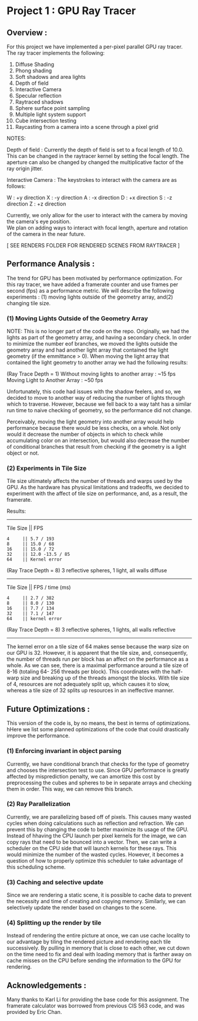 Project 1 : GPU Ray Tracer
============================

 Overview : 
-----------------------------

For this project we have implemented a per-pixel parallel GPU ray tracer.  The ray tracer implements the following: 
1. Diffuse Shading
2. Phong shading
3. Soft shadows and area lights
4. Depth of field
5. Interactive Camera
6. Specular reflection
7. Raytraced shadows
8. Sphere surface point sampling
9. Multiple light system support
10. Cube intersection testing
11. Raycasting from a camera into a scene through a pixel grid

NOTES:

Depth of field :
Currently the depth of field is set to a focal length of 10.0.  This can be changed in the raytracer kernel by 
setting the focal length. The aperture can also be changed by changed the multiplicative factor of the ray origin jitter.

Interactive Camera :
The keystrokes to interact with the camera are as follows:

W : +y direction
X : -y direction
A : -x direction
D : +x direction
S : -z direction
Z : +z direction

Currently, we only allow for the user to interact with the camera by moving the camera's eye position.  
We plan on adding ways to interact with focal length, aperture and rotation of the camera in the near future.


[ SEE RENDERS FOLDER FOR RENDERED SCENES FROM RAYTRACER ]


Performance Analysis :
---------------------------

The trend for GPU has been motivated by performance optimization. For this ray tracer, we have added a 
framerate counter and use frames per second (fps) as a performance metric.  We will describe the following 
experiments : (1) moving lights outside of the geometry array, and(2) changing tile size.

### (1) Moving Lights Outside of the Geometry Array 
NOTE: This is no longer part of the code on the repo.
Originally, we had the lights as part of the geometry array, and having a secondary check. In order to 
minimize the number eof branches, we moved the lights outside the geometry array and had another light array 
that contained the light geometry (if the emmittance > 0).  When moving the light array that contained the light 
geometry to another array we had the following results:

(Ray Trace Depth = 1)
Without moving lights to another array : ~15 fps
Moving Light to Another Array : ~50 fps

Unfortunately, this code had issues with the shadow feelers, and so, we decided to move to another way of 
reducing the number of lights through which to traverse.  However, because we fell back to a way taht has 
a similar run time to naive checking of geometry, so the performance did not change.  

Perceivably, moving the light geometry into another array would help performance because there would be 
less checks, on a whole.  Not only would it decrease the number of objects in which to check while accumulating 
color on an intersection, but would also decrease the number of conditional branches that result from checking 
if the geometry is a light object or not.


### (2) Experiments in Tile Size 
Tile size ultimately affects the number of threads and warps used by the GPU.  As the hardware has physical 
limitations and tradeoffs, we decided to experiment with the affect of tile size on performance, and, as a 
result, the framerate.

Results:

____________________________
Tile Size || FPS

    4     || 5.7 / 193
    8     || 15.0 / 68
    16    || 15.0 / 72
    32    || 12.0 -13.5 / 85
    64    || Kernel error
    
(Ray Trace Depth = 8) 
3 reflective spheres, 1 light, all walls diffuse
____________________________
Tile Size || FPS / time (ms) 

    4     || 2.7 / 382 
    8     || 8.0 / 130
    16    || 7.7 / 134
    32    || 7.1 / 147
    64    || kernel error

(Ray Trace Depth = 8)
3 reflective spheres, 1 lights, all walls reflective
____________________________

The kernel error on a tile size of 64 makes sense because the warp size on our GPU is 32. However, it is 
apparent that the tile size, and, consequently, the number of threads run per block has an affect on the 
performance as a whole. As we can see, there is a maximal performance around a tile size of 8-16 (totaling 64-
256 threads per block). This coordinates with the half-warp size and breaking up of the threads amongst 
the blocks.  With tile size of 4, resources are not adequately split up, which causes it to slow, whereas a 
tile size of 32 splits up resources in an ineffective manner.


Future Optimizations :
---------------------------

This version of the code is, by no means, the best in terms of optimizations.  hHere we list some planned 
optimizations of the code that could drastically improve the performance.

### (1) Enforcing invariant in object parsing 
Currently, we have conditional branch that checks for the type of geometry and chooses the intersection 
test to use.  Since GPU performance is greatly affected by misprediction penalty, we can amortize this 
cost by preprocessing the cubes and spheres to be in separate arrays and checking them in order.  This way, 
we can remove this branch.

### (2) Ray Parallelization 
Currently, we are parallelizing based off of pixels.  This causes many wasted cycles when doing 
calculations such as reflection and refraction.  We can prevent this by changing the code to better 
maximize its usage of the GPU.  Instead of hhaving the CPU launch per pixel kernels for the image, we 
can copy rays that need to be bounced into a vector.  Then, we can write a scheduler on the CPU side that 
will launch kernels for these rays.  This would minimize the number of the wasted cycles.  However, it 
becomes a question of how to properly optimize this scheduler to take advantage of this scheduling scheme. 

### (3) Caching and selective update 
Since we are rendering a static scene, it is possible to cache data to prevent the necessity and time of 
creating and copying memory.  Similarly, we can selectively update the render based on changes to the scene.

### (4) Splitting up the render by tile
Instead of rendering the entire picture at once, we can use cache locality to our advantage by tiling the 
rendered picture and rendering each tile successively. By pulling in memory that is close to each other, 
we cut down on the time need to fix and deal with loading memory that is farther away on cache misses on 
the CPU before sending the information to the GPU for rendering.  

Acknowledgements :
--------------------------------

Many thanks to Karl Li for providing the base code for this assignment.  The framerate calculator was 
borrowed from previous CIS 563 code, and was provided by Eric Chan.
